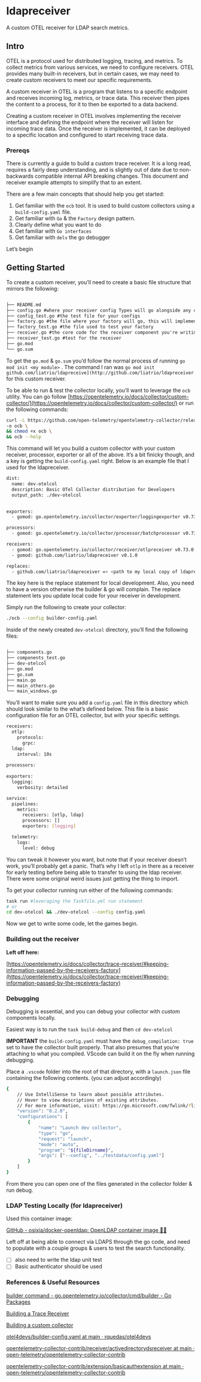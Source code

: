 # ldapreceiver
A custom OTEL receiver for LDAP search metrics.

## Intro
OTEL is a protocol used for distributed logging, tracing, and metrics. 
To collect metrics from various services, we need to configure receivers. 
OTEL provides many built-in receivers, but in certain cases, we may need to 
create custom receivers to meet our specific requirements.

A custom receiver in OTEL is a program that listens to a specific endpoint and 
receives incoming log, metrics, or trace data. This receiver then pipes the 
content to a process, for it to then be exported to a data backend.

Creating a custom receiver in OTEL involves implementing the receiver interface 
and defining the endpoint where the receiver will listen for incoming trace data. 
Once the receiver is implemented, it can be deployed to a specific location and 
configured to start receiving trace data.

### Prereqs

There is currently a guide to build a custom trace receiver. It is a long read, 
requires a fairly deep understanding, and is slightly out of date due to 
non-backwards compatible internal API breaking changes. This document and 
receiver example attempts to simplify that to an extent. 

There are a few main concepts that should help you get started:

1. Get familiar with the `ocb` tool. It is used to build custom collectors using a `build-config.yaml` file. 
2. Get familiar with `Go` & the `Factory` design pattern.
3. Clearly define what you want to do
4. Get familiar with `Go interfaces`
5. Get familiar with `delv` the go debugger

Let’s begin

## Getting Started

To create a custom receiver, you’ll need to create a basic file structure that mirrors the following:

```markdown

├── README.md
├── config.go #where your receiver config Types will go alongside any config validations
├── config_test.go #the test file for your configs
├── factory.go #the file where your factory will go, this will implement the factory interface, configs, and component interface
├── factory_test.go #the file used to test your factory
├── receiver.go #the core code for the receiver component you're writing
├── receiver_test.go #test for the receiver
├── go.mod
└── go.sum
```

To get the `go.mod` & `go.sum` you’d follow the normal process of running 
`go mod init <my module>` . The command I ran was 
`go mod init github.com/liatrio/ldapreceive](http://github.com/liatrio/ldapreceiver`
for this custom receiver.

To be able to run & test the collector locally, you’ll want to leverage the `ocb` 
utility. You can go follow 
[https://opentelemetry.io/docs/collector/custom-collector/](https://opentelemetry.io/docs/collector/custom-collector/) 
or run the following commands:

```bash
curl -L https://github.com/open-telemetry/opentelemetry-collector/releases/download/cmd%2Fbuilder%2Fv0.73.0/ocb_0.73.0_darwin_arm64 \
-o ocb \
&& chmod +x ocb \
&& ocb --help
```

This command will let you build a custom collector with your custom receiver, 
processor, exporter or all of the above. It’s a bit finicky though, and a key 
is getting the `build-config.yaml` right. Below is an example file that I used for the ldapreceiver. 

```bash
dist:
  name: dev-otelcol
  description: Basic OTel Collector distribution for Developers
  output_path: ./dev-otelcol

    
exporters:
  - gomod: go.opentelemetry.io/collector/exporter/loggingexporter v0.73.0

processors:
  - gomod: go.opentelemetry.io/collector/processor/batchprocessor v0.73.0

receivers:
  - gomod: go.opentelemetry.io/collector/receiver/otlpreceiver v0.73.0
  - gomod: github.com/liatrio/ldapreceiver v0.1.0

replaces:
  - github.com/liatrio/ldapreceiver => <path to my local copy of ldapreceiver/ldapreceiver/ >
```

The key here is the replace statement for local development. 
Also, you need to have a version otherwise the builder & go will complain. 
The replace statement lets you update local code for your receiver in development. 

Simply run the following to create your collector:

```bash
./ocb --config builder-config.yaml
```

Inside of the newly created `dev-otelcol` directory, you’ll find the following files:

```bash

├── components.go
├── components_test.go
├── dev-otelcol
├── go.mod
├── go.sum
├── main.go
├── main_others.go
└── main_windows.go

```

You’ll want to make sure you add a `config.yaml` file in this directory which 
should look similar to the what’s defined below. This file is a basic 
configuration file for an OTEL collector, but with your specific settings. 

```bash
receivers:
  otlp:
    protocols:
      grpc:
  ldap:
    interval: 10s
    
processors:
  
exporters:
  logging:
    verbosity: detailed

service:
  pipelines:
    metrics:
      receivers: [otlp, ldap]
      processors: []
      exporters: [logging]

  telemetry:
    logs:
      level: debug
```

You can tweak it however you want, but note that if your receiver doesn’t work, 
you’ll probably get a panic. That’s why I left `otlp` in there as a receiver 
for early testing before being able to transfer to using the ldap receiver. 
There were some original weird issues just getting the thing to import. 

To get your collector running run either of the following commands:

```bash
task run #leveraging the Taskfile.yml run statement
# or
cd dev-otelcol && ./dev-otelcol --config config.yaml
```

Now we get to write some code, let the games begin. 

### Building out the receiver

**Left off here:** 

[https://opentelemetry.io/docs/collector/trace-receiver/#keeping-information-passed-by-the-receivers-factory](https://opentelemetry.io/docs/collector/trace-receiver/#keeping-information-passed-by-the-receivers-factory)

### Debugging

Debugging is essential, and you can debug your collector with custom components locally. 

Easiest way is to run the `task build-debug` and then `cd dev-otelcol` 

**IMPORTANT** the `build-config.yaml` must have the `debug_compilation: true` set to have the collector built properly. That also presumes that you’re attaching to what you compiled. VScode can build it on the fly when running debugging.

Place a `.vscode` folder into the root of that directory, with a `launch.json` file containing the following contents. (you can adjust accordingly)

```bash
{
    // Use IntelliSense to learn about possible attributes.
    // Hover to view descriptions of existing attributes.
    // For more information, visit: https://go.microsoft.com/fwlink/?linkid=830387
    "version": "0.2.0",
    "configurations": [
        {
            "name": "Launch dev collector",
            "type": "go",
            "request": "launch",
            "mode": "auto",
            "program": "${fileDirname}",
            "args": ["--config", "../testdata/config.yaml"]
        }
    ]
}
```

From there you can open one of the files generated in the collector folder & run debug.

### LDAP Testing Locally (for ldapreceiver)

Used this container image: 

[GitHub - osixia/docker-openldap: OpenLDAP container image 🐳🌴](https://github.com/osixia/docker-openldap#quick-start)

Left off at being able to connect via LDAPS through the go code, and need to populate with a couple groups & users to test the search functionality. 

- [ ]  also need to write the ldap unit test
- [ ]  Basic authenticator should be used

### References & Useful Resources

[builder command - go.opentelemetry.io/collector/cmd/builder - Go Packages](https://pkg.go.dev/go.opentelemetry.io/collector/cmd/builder#section-readme)

[Building a Trace Receiver](https://opentelemetry.io/docs/collector/trace-receiver/#representing-operations-with-spans)

[Building a custom collector](https://opentelemetry.io/docs/collector/custom-collector/)

[otel4devs/builder-config.yaml at main · rquedas/otel4devs](https://github.com/rquedas/otel4devs/blob/main/collector/receiver/trace-receiver/builder-config.yaml)

[opentelemetry-collector-contrib/receiver/activedirectorydsreceiver at main · open-telemetry/opentelemetry-collector-contrib](https://github.com/open-telemetry/opentelemetry-collector-contrib/tree/main/receiver/activedirectorydsreceiver)

[opentelemetry-collector-contrib/extension/basicauthextension at main · open-telemetry/opentelemetry-collector-contrib](https://github.com/open-telemetry/opentelemetry-collector-contrib/tree/main/extension/basicauthextension)
